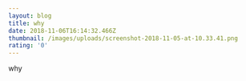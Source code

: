 ```yaml
---
layout: blog
title: why
date: 2018-11-06T16:14:32.466Z
thumbnail: /images/uploads/screenshot-2018-11-05-at-10.33.41.png
rating: '0'
---
```

why
